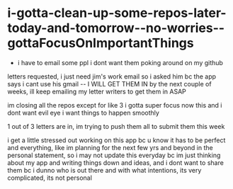 # i-gotta-clean-up-some-repos-later-today-and-tomorrow--no-worries--gottaFocusOnImportantThings

* i have to email some ppl i dont want them poking around on my github

letters requested, i just need jim's work email so i asked him bc the app says i cant use his gmail -- I WILL GET THEM IN by the next couple of weeks, ill keep emailing my letter writers to get them in ASAP

im closing all the repos except for like 3 i gotta super focus now this and i dont want evil eye i want things to happen smoothly

1 out of 3 letters are in, im trying to push them all to submit them this week

i get a little stressed out working on this app bc u know it has to be perfect and everything, like im planning for the next few yrs and beyond in the personal statement, so i may not update this everyday bc im just thinking about my app and writing things down and ideas, and i dont want to share them bc i dunno who is out there and with what intentions, its very complicated, its not personal

